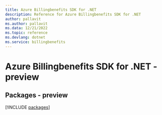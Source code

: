 ```yaml
---
title: Azure Billingbenefits SDK for .NET
description: Reference for Azure Billingbenefits SDK for .NET
author: pallavit
ms.author: pallavit
ms.data: 12/21/2022
ms.topic: reference
ms.devlang: dotnet
ms.service: billingbenefits
---
```

# Azure Billingbenefits SDK for .NET - preview
## Packages - preview
[!INCLUDE [packages](billingbenefits-index.md)]